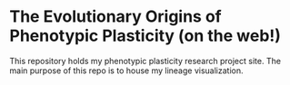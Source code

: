 # The Evolutionary Origins of Phenotypic Plasticity (on the web!)

This repository holds my phenotypic plasticity research project site.
The main purpose of this repo is to house my lineage visualization.
